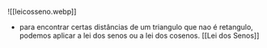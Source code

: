 ![[leicosseno.webp]]


- para encontrar certas distâncias de um triangulo que nao é retangulo, podemos aplicar a lei dos senos ou a lei dos cosenos.
	[[Lei dos Senos]]
